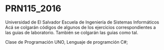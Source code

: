 # PRN115_2016
Universidad de El Salvador
Escuela de Ingeniería de Sistemas Informáticos
Acá se colgarán códigos de algunos de los ejercicios correspondientes a las guias de laboratorio.
También se colgarán las guias como tal.

Clase de Programación UNO, Lenguaje de programción C#;
